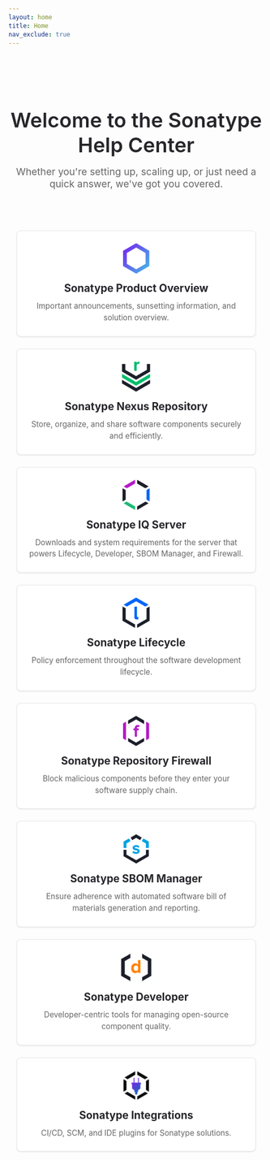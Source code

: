 ```yaml
---
layout: home
title: Home
nav_exclude: true
---
```


<div class="welcome-section">
  <h1>Welcome to the Sonatype Help Center</h1>
  <p class="welcome-subtitle">Whether you're setting up, scaling up, or just need a quick answer, we've got you covered.</p>
</div>

<div class="product-cards">
  <a href="/docs/sonatype-product-overview/" class="product-card">
    <div class="card-icon">
      <img src="/assets/images/logo-product-overview.png" alt="Sonatype Product Overview">
    </div>
    <h3>Sonatype Product Overview</h3>
    <p>Important announcements, sunsetting information, and solution overview.</p>
  </a>

  <a href="/docs/sonatype-nexus-repository/" class="product-card">
    <div class="card-icon">
      <img src="/assets/images/logo-nexus-repository.png" alt="Sonatype Nexus Repository">
    </div>
    <h3>Sonatype Nexus Repository</h3>
    <p>Store, organize, and share software components securely and efficiently.</p>
  </a>

  <a href="/docs/sonatype-iq-server/" class="product-card">
    <div class="card-icon">
      <img src="/assets/images/logo-iq-server.png" alt="Sonatype IQ Server">
    </div>
    <h3>Sonatype IQ Server</h3>
    <p>Downloads and system requirements for the server that powers Lifecycle, Developer, SBOM Manager, and Firewall.</p>
  </a>

  <a href="/docs/sonatype-lifecycle/" class="product-card">
    <div class="card-icon">
      <img src="/assets/images/logo-lifecycle.png" alt="Sonatype Lifecycle">
    </div>
    <h3>Sonatype Lifecycle</h3>
    <p>Policy enforcement throughout the software development lifecycle.</p>
  </a>

  <a href="/docs/sonatype-repository-firewall/" class="product-card">
    <div class="card-icon">
      <img src="/assets/images/logo-repository-firewall.png" alt="Sonatype Repository Firewall">
    </div>
    <h3>Sonatype Repository Firewall</h3>
    <p>Block malicious components before they enter your software supply chain.</p>
  </a>

  <a href="/docs/sonatype-sbom-manager/" class="product-card">
    <div class="card-icon">
      <img src="/assets/images/logo-sbom-manager.png" alt="Sonatype SBOM Manager">
    </div>
    <h3>Sonatype SBOM Manager</h3>
    <p>Ensure adherence with automated software bill of materials generation and reporting.</p>
  </a>

  <a href="/docs/sonatype-developer/" class="product-card">
    <div class="card-icon">
      <img src="/assets/images/logo-developer.png" alt="Sonatype Developer">
    </div>
    <h3>Sonatype Developer</h3>
    <p>Developer-centric tools for managing open-source component quality.</p>
  </a>

  <a href="/docs/sonatype-integrations/" class="product-card">
    <div class="card-icon">
      <img src="/assets/images/logo-integrations.png" alt="Sonatype Integrations">
    </div>
    <h3>Sonatype Integrations</h3>
    <p>CI/CD, SCM, and IDE plugins for Sonatype solutions.</p>
  </a>
</div>

<style>
.welcome-section {
  text-align: center;
  margin: 2rem 0 3rem 0;
  padding: 2rem 0;
}

.welcome-section h1 {
  font-size: 2.5rem;
  color: #27262b;
  margin-bottom: 1rem;
  font-weight: 600;
}

.welcome-subtitle {
  font-size: 1.2rem;
  color: #666;
  margin-bottom: 0;
  max-width: 600px;
  margin: 0 auto;
}

.product-cards {
  display: grid;
  grid-template-columns: repeat(auto-fit, minmax(250px, 1fr));
  gap: 1.5rem;
  margin: 2rem 0;
  padding: 0 1rem;
}

.product-card {
  background: #fff;
  border: 1px solid #e5e7eb;
  border-radius: 8px;
  padding: 1.5rem;
  text-align: center;
  transition: all 0.2s ease;
  box-shadow: 0 1px 3px rgba(0, 0, 0, 0.1);
  text-decoration: none;
  color: inherit;
  display: block;
}

.product-card:hover {
  transform: translateY(-2px);
  box-shadow: 0 4px 12px rgba(0, 0, 0, 0.15);
  border-color: #5755d9;
  text-decoration: none;
  color: inherit;
}

.card-icon {
  margin-bottom: 1rem;
  display: flex;
  justify-content: center;
  align-items: center;
  height: 60px;
}

.card-icon img {
  max-width: 60px;
  max-height: 60px;
  width: auto;
  height: auto;
}

.product-card h3 {
  font-size: 1.3rem;
  margin: 0 0 0.75rem 0;
  color: #27262b;
}

.product-card:hover h3 {
  color: #5755d9;
}

.product-card p {
  color: #666;
  font-size: 0.95rem;
  line-height: 1.5;
  margin: 0;
}

@media (max-width: 768px) {
  .welcome-section h1 {
    font-size: 2rem;
  }
  
  .welcome-subtitle {
    font-size: 1.1rem;
  }
  
  .product-cards {
    grid-template-columns: 1fr;
    gap: 1rem;
    padding: 0 0.5rem;
  }
  
  .product-card {
    padding: 1.25rem;
  }
}
</style>